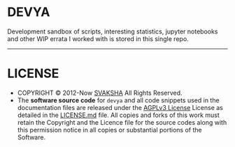 # DEVYA

Development sandbox of scripts, interesting statistics, jupyter notebooks and other WIP errata I worked with is stored in this single repo. 

----

# LICENSE

* COPYRIGHT © 2012-Now [SVAKSHA](http://svaksha.com/pages/BIO) All Rights Reserved. 
* The __software source code__ for `devya` and all code snippets used in the documentation files are released under the [AGPLv3 License](http://www.gnu.org/licenses/agpl.html) License as detailed in the [LICENSE.md](https://github.com/svaksha/devya/blob/master/LICENSE.md) file. All copies and forks of this work must retain the Copyright and the Licence file for the source codes along with this permission notice in all copies or substantial portions of the Software.

[devya]: https://github.com/svaksha/devya/ "devya"
